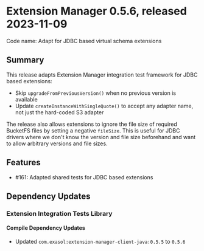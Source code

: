# Extension Manager 0.5.6, released 2023-11-09

Code name: Adapt for JDBC based virtual schema extensions

## Summary

This release adapts Extension Manager integration test framework for JDBC based extensions:
* Skip `upgradeFromPreviousVersion()` when no previous version is available
* Update `createInstanceWithSingleQuote()` to accept any adapter name, not just the hard-coded S3 adapter

The release also allows extensions to ignore the file size of required BucketFS files by setting a negative `fileSize`. This is useful for JDBC drivers where we don't know the version and file size beforehand and want to allow arbitrary versions and file sizes.

## Features

* #161: Adapted shared tests for JDBC based extensions

## Dependency Updates

### Extension Integration Tests Library

#### Compile Dependency Updates

* Updated `com.exasol:extension-manager-client-java:0.5.5` to `0.5.6`
